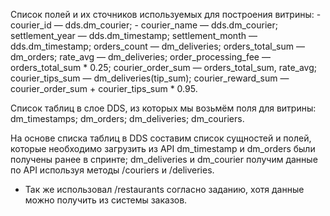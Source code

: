 Список полей и их сточников используемых для построения витрины:
    - courier_id — dds.dm_courier;
    - courier_name — dds.dm_courier;
    settlement_year — dds.dm_timestamp;
    settlement_month — dds.dm_timestamp;
    orders_count — dm_deliveries;
    orders_total_sum — dm_orders;
    rate_avg — dm_deliveries;
    order_processing_fee — orders_total_sum * 0.25;
    courier_order_sum — orders_total_sum, rate_avg;
    courier_tips_sum — dm_deliveries(tip_sum);
    courier_reward_sum — courier_order_sum + courier_tips_sum * 0.95.

Список таблиц в слое DDS, из которых мы возьмём поля для витрины:
    dm_timestamps;
    dm_orders;
    dm_deliveries;
    dm_couriers.

 На основе списка таблиц в DDS составим список сущностей и полей, которые необходимо загрузить из API
    dm_timestamp и dm_orders были получены ранее в спринте;
    dm_deliveries и dm_courier получим данные по API используя методы /couriers и /deliveries.

* Так же использовал /restaurants согласно заданию, хотя данные можно получить из системы заказов.
